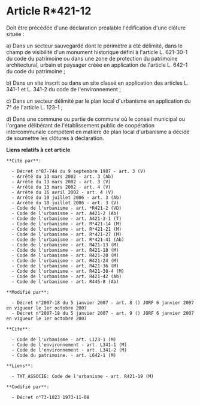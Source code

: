 # Article R*421-12

Doit être précédée d'une déclaration préalable l'édification d'une clôture située :

a) Dans un secteur sauvegardé dont le périmètre a été délimité, dans le champ de visibilité d'un monument historique défini à
l'article L. 621-30-1 du code du patrimoine ou dans une zone de protection du patrimoine architectural, urbain et paysager
créée en application de l'article L. 642-1 du code du patrimoine ;

b) Dans un site inscrit ou dans un site classé en application des articles L. 341-1 et L. 341-2 du code de l'environnement ;

c) Dans un secteur délimité par le plan local d'urbanisme en application du 7° de l'article L. 123-1 ;

d) Dans une commune ou partie de commune où le conseil municipal ou l'organe délibérant de l'établissement public de
coopération intercommunale compétent en matière de plan local d'urbanisme a décidé de soumettre les clôtures à déclaration.

**Liens relatifs à cet article**

	**Cité par**:

	  - Décret n°87-744 du 9 septembre 1987 - art. 3 (V)
	  - Arrêté du 13 mars 2002 - art. 3 (Ab)
	  - Arrêté du 13 mars 2002 - art. 3 (V)
	  - Arrêté du 13 mars 2002 - art. 4 (V)
	  - Arrêté du 16 avril 2002 - art. 4 (V)
	  - Arrêté du 10 juillet 2006 - art. 3 (Ab)
	  - Arrêté du 10 juillet 2006 - art. 3 (V)
	  - Code de l'urbanisme - art. *R421-2 (VD)
	  - Code de l'urbanisme - art. A421-2 (Ab)
	  - Code de l'urbanisme - art. A421-3-1 (T)
	  - Code de l'urbanisme - art. R*421-14 (M)
	  - Code de l'urbanisme - art. R*421-21 (M)
	  - Code de l'urbanisme - art. R*421-27 (M)
	  - Code de l'urbanisme - art. R*421-41 (Ab)
	  - Code de l'urbanisme - art. R421-13 (M)
	  - Code de l'urbanisme - art. R421-18 (M)
	  - Code de l'urbanisme - art. R421-20 (M)
	  - Code de l'urbanisme - art. R421-24 (M)
	  - Code de l'urbanisme - art. R421-36 (M)
	  - Code de l'urbanisme - art. R421-38-4 (M)
	  - Code de l'urbanisme - art. R421-42 (Ab)
	  - Code de l'urbanisme - art. R445-8 (Ab)

	**Modifié par**:

	  - Décret n°2007-18 du 5 janvier 2007 - art. 8 () JORF 6 janvier 2007 en vigueur le 1er octobre 2007
	  - Décret n°2007-18 du 5 janvier 2007 - art. 9 () JORF 6 janvier 2007 en vigueur le 1er octobre 2007

	**Cite**:

	  - Code de l'urbanisme - art. L123-1 (M)
	  - Code de l'environnement - art. L341-1 (M)
	  - Code de l'environnement - art. L341-2 (M)
	  - Code du patrimoine. - art. L642-1 (M)

	**Liens**:

	  - TXT_ASSOCIE: Code de l'urbanisme - art. R421-19 (M)

	**Codifié par**:

	  - Décret n°73-1023 1973-11-08

